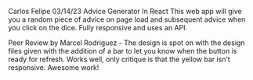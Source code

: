 Carlos Felipe
03/14/23
Advice Generator In React
This web app will give you a random piece of advice on page load and subsequent advice when you click on the dice. Fully responsive and uses an API.

Peer Review by Marcel Rodriguez - The design is spot on with the design files given with the addition of a bar to let you know when the button is ready for refresh. Works well, only critique is that the yellow bar isn’t responsive. Awesome work!
